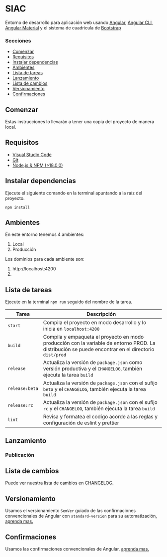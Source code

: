 # SIAC

Entorno de desarrollo para aplicación web usando [Angular](https://angular.io/), [Angular CLI](https://cli.angular.io/), [Angular Material](https://v16.material.angular.io/) y el sistema de cuadricula de [Bootstrap](https://getbootstrap.com/)

### Secciones

- [Comenzar](#Comenzar)
- [Requisitos](#Requisitos)
- [Instalar dependencias](#Instalar-dependencias)
- [Ambientes](#Ambientes)
- [Lista de tareas](#List-de-tareas)
- [Lanzamiento](#Lanzamiento)
- [Lista de cambios](#Lista-de-cambios)
- [Versionamiento](#Versionamiento)
- [Confirmaciones](#Confirmaciones)

## Comenzar

Estas instrucciones lo llevarán a tener una copia del proyecto de manera local.

## Requisitos

- [Visual Studio Code](https://visualstudio.microsoft.com/es/vs/community/)
- [Git](https://git-scm.com/downloads)
- [Node.js & NPM (>18.0.0)](https://nodejs.org/es/)

## Instalar dependencias

Ejecute el siguiente comando en la terminal apuntando a la raíz del proyecto.

`npm install`

## Ambientes

En este entorno tenemos 4 ambientes:

1. Local
2. Producción

Los dominios para cada ambiente son:

1. http://localhost:4200
2.

## Lista de tareas

Ejecute en la terminal `npm run` seguido del nombre de la tarea.

| Tarea          | Descripción                                                                                                                                         |
| -------------- | --------------------------------------------------------------------------------------------------------------------------------------------------- |
| `start`        | Compila el proyecto en modo desarrollo y lo inicia en `localhost:4200`                                                                              |
| `build`        | Compila y empaqueta el proyecto en modo producción con la variable de entorno PROD. La distribución se puede encontrar en el directorio `dist/prod` |
| `release`      | Actualiza la versión de `package.json` como versión productiva y el `CHANGELOG`, también ejecuta la tarea `build`                                   |
| `release:beta` | Actualiza la versión de `package.json` con el sufijo `beta` y el `CHANGELOG`, también ejecuta la tarea `build`                                      |
| `release:rc`   | Actualiza la versión de `package.json` con el sufijo `rc` y el `CHANGELOG`, también ejecuta la tarea `build`                                        |
| `lint`         | Revisa y formatea el codigo acorde a las reglas y configuración de eslint y prettier                                                                |

## Lanzamiento

### Publicación

## Lista de cambios

Puede ver nuestra lista de cambios en [CHANGELOG.](CHAGELOG.md)

## Versionamiento

Usamos el versionamiento `SemVer` guiado de las confirmaciones convencionales de Angular con `standard-version` para su automatización, [aprenda mas.](https://semver.org/)

## Confirmaciones

Usamos las confirmaciones convencionales de Angular, [aprenda mas.](https://www.conventionalcommits.org/en/v1.0.0/)
